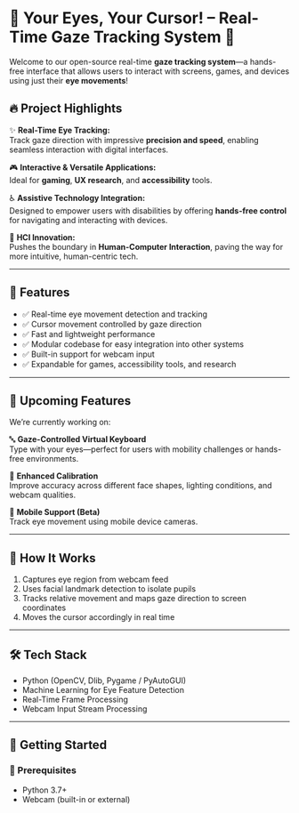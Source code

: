 # 👀 Your Eyes, Your Cursor! – Real-Time Gaze Tracking System 🚀

Welcome to our open-source real-time **gaze tracking system**—a hands-free interface that allows users to interact with screens, games, and devices using just their **eye movements**!

## 🔥 Project Highlights

✨ **Real-Time Eye Tracking:**  
Track gaze direction with impressive **precision and speed**, enabling seamless interaction with digital interfaces.

🎮 **Interactive & Versatile Applications:**  
Ideal for **gaming**, **UX research**, and **accessibility** tools.

♿ **Assistive Technology Integration:**  
Designed to empower users with disabilities by offering **hands-free control** for navigating and interacting with devices.

🧠 **HCI Innovation:**  
Pushes the boundary in **Human-Computer Interaction**, paving the way for more intuitive, human-centric tech.

---

## 🌟 Features

- ✅ Real-time eye movement detection and tracking
- ✅ Cursor movement controlled by gaze direction
- ✅ Fast and lightweight performance
- ✅ Modular codebase for easy integration into other systems
- ✅ Built-in support for webcam input
- ✅ Expandable for games, accessibility tools, and research

---

## 🚧 Upcoming Features

We’re currently working on:

🔤 **Gaze-Controlled Virtual Keyboard**  
Type with your eyes—perfect for users with mobility challenges or hands-free environments.

🔧 **Enhanced Calibration**  
Improve accuracy across different face shapes, lighting conditions, and webcam qualities.

📱 **Mobile Support (Beta)**  
Track eye movement using mobile device cameras.

---

## 🧠 How It Works

1. Captures eye region from webcam feed  
2. Uses facial landmark detection to isolate pupils  
3. Tracks relative movement and maps gaze direction to screen coordinates  
4. Moves the cursor accordingly in real time

---

## 🛠️ Tech Stack

- Python (OpenCV, Dlib, Pygame / PyAutoGUI)
- Machine Learning for Eye Feature Detection
- Real-Time Frame Processing
- Webcam Input Stream Processing

---

## 🚀 Getting Started

### 🔧 Prerequisites

- Python 3.7+
- Webcam (built-in or external)


